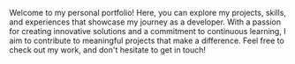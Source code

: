 
Welcome to my personal portfolio! Here, you can explore my projects, skills, and experiences that showcase my journey as a developer. With a passion for creating innovative solutions and a commitment to continuous learning, I aim to contribute to meaningful projects that make a difference. Feel free to check out my work, and don't hesitate to get in touch!
